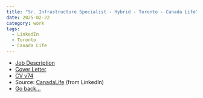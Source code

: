 ```yaml
---
title: "Sr. Infrastructure Specialist - Hybrid - Toronto - Canada Life"
date: 2025-02-22
category: work
tags: 
  - LinkedIn
  - Toronto
  - Canada Life
---
```


* [Job Description](/desc/2025-02-22-SrInfraSpecialist-desc.html)
* [Cover Letter](/cover/2025-02-22-SrInfraSpecialist-cover.html)
* [CV v74](/assets/Nadim-CV_v74.docx)
* Source: [CanadaLife](https://jobs.canadalife.com/job/London-Senior-Infrastructure-Specialist-ON/1171619101/?mode=apply&iis=LinkedIn) (from LinkedIn)
* [Go back...](/index.html)

